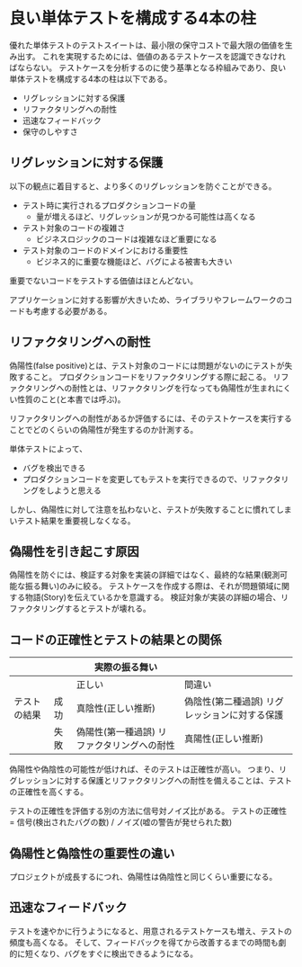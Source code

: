 # 良い単体テストを構成する4本の柱

優れた単体テストのテストスイートは、最小限の保守コストで最大限の価値を生み出す。
これを実現するためには、価値のあるテストケースを認識できなければならない。
テストケースを分析するのに使う基準となる枠組みであり、良い単体テストを構成する4本の柱は以下である。

- リグレッションに対する保護
- リファクタリングへの耐性
- 迅速なフィードバック
- 保守のしやすさ

## リグレッションに対する保護

以下の観点に着目すると、より多くのリグレッションを防ぐことができる。

- テスト時に実行されるプロダクションコードの量
  - 量が増えるほど、リグレッションが見つかる可能性は高くなる
- テスト対象のコードの複雑さ
  - ビジネスロジックのコードは複雑なほど重要になる
- テスト対象のコードのドメインにおける重要性
  - ビジネス的に重要な機能ほど、バグによる被害も大きい

重要でないコードをテストする価値はほとんどない。

アプリケーションに対する影響が大きいため、ライブラリやフレームワークのコードも考慮する必要がある。

## リファクタリングへの耐性

偽陽性(false positive)とは、テスト対象のコードには問題がないのにテストが失敗すること。
プロダクションコードをリファクタリングする際に起こる。
リファクタリングへの耐性とは、リファクタリングを行なっても偽陽性が生まれにくい性質のこと(と本書では呼ぶ)。

リファクタリングへの耐性があるか評価するには、そのテストケースを実行することでどのくらいの偽陽性が発生するのか計測する。

単体テストによって、

- バグを検出できる
- プロダクションコードを変更してもテストを実行できるので、リファクタリングをしようと思える

しかし、偽陽性に対して注意を払わないと、テストが失敗することに慣れてしまいテスト結果を重要視しなくなる。

## 偽陽性を引き起こす原因

偽陽性を防ぐには、検証する対象を実装の詳細ではなく、最終的な結果(観測可能な振る舞い)のみに絞る。
テストケースを作成する際は、それが問題領域に関する物語(Story)を伝えているかを意識する。
検証対象が実装の詳細の場合、リファクタリングするとテストが壊れる。

## コードの正確性とテストの結果との関係

|              |      | 実際の振る舞い                              |                                               |
| ------------ | ---- | ------------------------------------------- | --------------------------------------------- |
|              |      | 正しい                                      | 間違い                                        |
| テストの結果 | 成功 | 真陰性(正しい推断)                          | 偽陰性(第二種過誤) リグレッションに対する保護 |
|              | 失敗 | 偽陽性(第一種過誤) リファクタリングへの耐性 | 真陽性(正しい推断)                            |

偽陽性や偽陰性の可能性が低ければ、そのテストは正確性が高い。
つまり、リグレッションに対する保護とリファクタリングへの耐性を備えることは、テストの正確性を高くする。

テストの正確性を評価する別の方法に信号対ノイズ比がある。
テストの正確性 = 信号(検出されたバグの数) / ノイズ(嘘の警告が発せられた数)

## 偽陽性と偽陰性の重要性の違い

プロジェクトが成長するにつれ、偽陽性は偽陰性と同じくらい重要になる。

## 迅速なフィードバック

テストを速やかに行うようになると、用意されるテストケースも増え、テストの頻度も高くなる。
そして、フィードバックを得てから改善するまでの時間も劇的に短くなり、バグをすぐに検出できるようになる。
